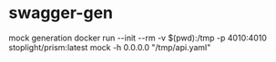 # swagger-gen


mock generation
docker run --init --rm -v $(pwd):/tmp -p 4010:4010 stoplight/prism:latest mock -h 0.0.0.0 "/tmp/api.yaml"


